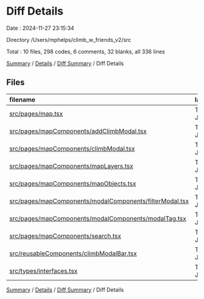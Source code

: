 # Diff Details

Date : 2024-11-27 23:15:34

Directory /Users/mphelps/climb_w_friends_v2/src

Total : 10 files,  298 codes, 6 comments, 32 blanks, all 336 lines

[Summary](results.md) / [Details](details.md) / [Diff Summary](diff.md) / Diff Details

## Files
| filename | language | code | comment | blank | total |
| :--- | :--- | ---: | ---: | ---: | ---: |
| [src/pages/map.tsx](/src/pages/map.tsx) | TypeScript JSX | 24 | 0 | 6 | 30 |
| [src/pages/mapComponents/addClimbModal.tsx](/src/pages/mapComponents/addClimbModal.tsx) | TypeScript JSX | 234 | 1 | 26 | 261 |
| [src/pages/mapComponents/climbModal.tsx](/src/pages/mapComponents/climbModal.tsx) | TypeScript JSX | -60 | 0 | 3 | -57 |
| [src/pages/mapComponents/mapLayers.tsx](/src/pages/mapComponents/mapLayers.tsx) | TypeScript JSX | 1 | 0 | 1 | 2 |
| [src/pages/mapComponents/mapObjects.tsx](/src/pages/mapComponents/mapObjects.tsx) | TypeScript JSX | 6 | 0 | 1 | 7 |
| [src/pages/mapComponents/modalComponents/filterModal.tsx](/src/pages/mapComponents/modalComponents/filterModal.tsx) | TypeScript JSX | 6 | 0 | 0 | 6 |
| [src/pages/mapComponents/modalComponents/modalTag.tsx](/src/pages/mapComponents/modalComponents/modalTag.tsx) | TypeScript JSX | 7 | 0 | 0 | 7 |
| [src/pages/mapComponents/search.tsx](/src/pages/mapComponents/search.tsx) | TypeScript JSX | -87 | 5 | -13 | -95 |
| [src/reusableComponents/climbModalBar.tsx](/src/reusableComponents/climbModalBar.tsx) | TypeScript JSX | 161 | 0 | 7 | 168 |
| [src/types/interfaces.tsx](/src/types/interfaces.tsx) | TypeScript JSX | 6 | 0 | 1 | 7 |

[Summary](results.md) / [Details](details.md) / [Diff Summary](diff.md) / Diff Details